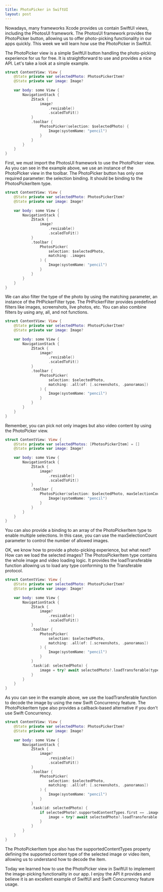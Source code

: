 ```yaml
---
title: PhotoPicker in SwiftUI
layout: post
---
```


Nowadays, many frameworks Xcode provides us contain SwiftUI views, including the PhotosUI framework. The PhotosUI framework provides the PhotoPicker button, allowing us to offer photo-picking functionality in our apps quickly. This week we will learn how use the PhotoPicker in SwiftUI.

The PhotoPicker view is a simple SwiftUI button handling the photo-picking experience for us for free. It is straightforward to use and provides a nice API. Let's take a look at a simple example.

```swift
struct ContentView: View {
    @State private var selectedPhoto: PhotosPickerItem?
    @State private var image: Image?
    
    var body: some View {
        NavigationStack {
            ZStack {
                image?
                    .resizable()
                    .scaledToFit()
            }
            .toolbar {
                PhotosPicker(selection: $selectedPhoto) {
                    Image(systemName: "pencil")
                }
            }
        }
    }
}
```

First, we must import the PhotosUI framework to use the PhotoPicker view. As you can see in the example above, we use an instance of the PhotoPicker view in the toolbar. The PhotoPicker button has only one required parameter: the selection binding. It should be binding to the PhotosPickerItem type. 

```swift
struct ContentView: View {
    @State private var selectedPhoto: PhotosPickerItem?
    @State private var image: Image?
    
    var body: some View {
        NavigationStack {
            ZStack {
                image?
                    .resizable()
                    .scaledToFit()
            }
            .toolbar {
                PhotosPicker(
                    selection: $selectedPhoto,
                    matching: .images
                ) {
                    Image(systemName: "pencil")
                }
            }
        }
    }
}
```

We can also filter the type of the photo by using the matching parameter, an instance of the PHPickerFilter type. The PHPickerFilter provides predefined filters like images, screenshots, live photos, etc. You can also combine filters by using any, all, and not functions.

```swift
struct ContentView: View {
    @State private var selectedPhoto: PhotosPickerItem?
    @State private var image: Image?
    
    var body: some View {
        NavigationStack {
            ZStack {
                image?
                    .resizable()
                    .scaledToFit()
            }
            .toolbar {
                PhotosPicker(
                    selection: $selectedPhoto,
                    matching: .all(of: [.screenshots, .panoramas])
                ) {
                    Image(systemName: "pencil")
                }
            }
        }
    }
}
```

Remember, you can pick not only images but also video content by using the PhotoPicker view.

```swift
struct ContentView: View {
    @State private var selectedPhotos: [PhotosPickerItem] = []
    @State private var image: Image?
    
    var body: some View {
        NavigationStack {
            ZStack {
                image?
                    .resizable()
                    .scaledToFit()
            }
            .toolbar {
                PhotosPicker(selection: $selectedPhoto, maxSelectionCount: 3) {
                    Image(systemName: "pencil")
                }
            }
        }
    }
}
```

You can also provide a binding to an array of the PhotoPickerItem type to enable multiple selections. In this case, you can use the maxSelectionCount parameter to control the number of allowed images.

OK, we know how to provide a photo-picking experience, but what next? How can we load the selected images? The PhotosPickerItem type contains the whole image and video loading logic. It provides the loadTransferable function allowing us to load any type conforming to the Transferable protocol.

```swift
struct ContentView: View {
    @State private var selectedPhoto: PhotosPickerItem?
    @State private var image: Image?
    
    var body: some View {
        NavigationStack {
            ZStack {
                image?
                    .resizable()
                    .scaledToFit()
            }
            .toolbar {
                PhotosPicker(
                    selection: $selectedPhoto,
                    matching: .all(of: [.screenshots, .panoramas])
                ) {
                    Image(systemName: "pencil")
                }
            }
            .task(id: selectedPhoto) {
                image = try? await selectedPhoto?.loadTransferable(type: Image.self)
            }
        }
    }
}
```

As you can see in the example above, we use the loadTransferable function to decode the image by using the new Swift Concurrency feature. The PhotoPickerItem type also provides a callback-based alternative if you don't use Swift Concurrency.

```swift
struct ContentView: View {
    @State private var selectedPhoto: PhotosPickerItem?
    @State private var image: Image?
    
    var body: some View {
        NavigationStack {
            ZStack {
                image?
                    .resizable()
                    .scaledToFit()
            }
            .toolbar {
                PhotosPicker(
                    selection: $selectedPhoto,
                    matching: .all(of: [.screenshots, .panoramas])
                ) {
                    Image(systemName: "pencil")
                }
            }
            .task(id: selectedPhoto) {
                if selectedPhoto?.supportedContentTypes.first == .image {
                    image = try? await selectedPhoto?.loadTransferable(type: Image.self)
                }
            }
        }
    }
}
```

The PhotoPickerItem type also has the supportedContentTypes property defining the supported content type of the selected image or video item, allowing us to understand how to decode the item.

Today we learned how to use the PhotoPicker view in SwiftUI to implement the image-picking functionality in our app. I enjoy the API it provides and believe it is an excellent example of SwiftUI and Swift Concurrency feature usage.
